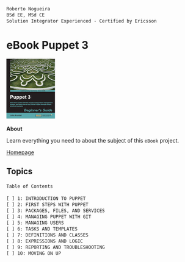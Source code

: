 ```
Roberto Nogueira  
BSd EE, MSd CE
Solution Integrator Experienced - Certified by Ericsson
```
# eBook Puppet 3

![ebook image](images/ebook.png)

**About**

Learn everything you need to about the subject of this `eBook` project.

[Homepage](https://www.packtpub.com/networking-and-servers/puppet-3-beginner%E2%80%99s-guide)

## Topics
```
Table of Contents

[ ] 1: INTRODUCTION TO PUPPET
[ ] 2: FIRST STEPS WITH PUPPET
[ ] 3: PACKAGES, FILES, AND SERVICES
[ ] 4: MANAGING PUPPET WITH GIT
[ ] 5: MANAGING USERS
[ ] 6: TASKS AND TEMPLATES
[ ] 7: DEFINITIONS AND CLASSES
[ ] 8: EXPRESSIONS AND LOGIC
[ ] 9: REPORTING AND TROUBLESHOOTING
[ ] 10: MOVING ON UP
```
